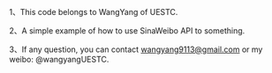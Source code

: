 1、This code belongs to WangYang of UESTC.

2、A simple example of how to use SinaWeibo API to something.

3、If any question, you can contact wangyang9113@gmail.com or my weibo: @wangyangUESTC.
